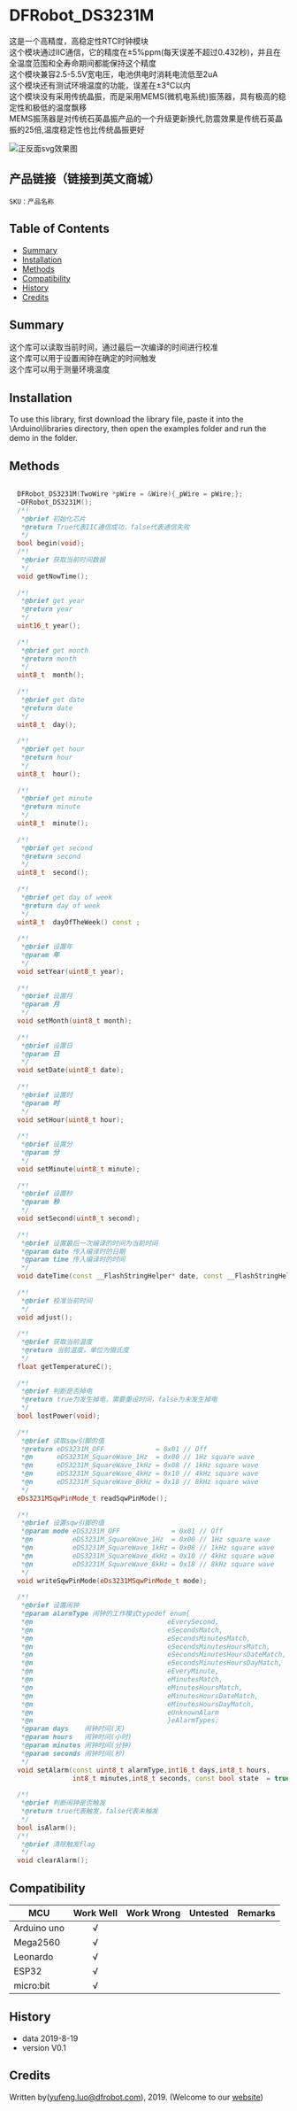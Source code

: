 # DFRobot_DS3231M
这是一个高精度，高稳定性RTC时钟模块<br>
这个模块通过IIC通信，它的精度在±5%ppm(每天误差不超过0.432秒)，并且在全温度范围和全寿命期间都能保持这个精度<br>
这个模块兼容2.5-5.5V宽电压，电池供电时消耗电流低至2uA<br>
这个模块还有测试环境温度的功能，误差在±3℃以内<br>
这个模块没有采用传统晶振，而是采用MEMS(微机电系统)振荡器，具有极高的稳定性和极低的温度飘移<br>
MEMS振荡器是对传统石英晶振产品的一个升级更新换代,防震效果是传统石英晶振的25倍,温度稳定性也比传统晶振更好<br>


![正反面svg效果图](https://github.com/ouki-wang/DFRobot_Sensor/raw/master/resources/images/SEN0245svg1.png)


## 产品链接（链接到英文商城）
    SKU：产品名称
   
## Table of Contents

* [Summary](#summary)
* [Installation](#installation)
* [Methods](#methods)
* [Compatibility](#compatibility)
* [History](#history)
* [Credits](#credits)

## Summary

这个库可以读取当前时间，通过最后一次编译的时间进行校准<br>
这个库可以用于设置闹钟在确定的时间触发<br>
这个库可以用于测量环境温度<br>

## Installation

To use this library, first download the library file, paste it into the \Arduino\libraries directory, then open the examples folder and run the demo in the folder.

## Methods

```C++

  DFRobot_DS3231M(TwoWire *pWire = &Wire){_pWire = pWire;};
  ~DFRobot_DS3231M();
  /*!
   *@brief 初始化芯片
   *@return True代表IIC通信成功，false代表通信失败
   */
  bool begin(void);
  /*!
   *@brief 获取当前时间数据
   */
  void getNowTime();
  
  /*!
   *@brief get year
   *@return year
   */
  uint16_t year();
  
  /*!
   *@brief get month
   *@return month
   */
  uint8_t  month();
  
  /*!
   *@brief get date
   *@return date
   */
  uint8_t  day();
  
  /*!
   *@brief get hour
   *@return hour
   */
  uint8_t  hour();
  
  /*!
   *@brief get minute
   *@return minute
   */
  uint8_t  minute();
  
  /*!
   *@brief get second
   *@return second
   */
  uint8_t  second();
  
  /*!
   *@brief get day of week
   *@return day of week
   */
  uint8_t  dayOfTheWeek() const ;
  
  /*!
   *@brief 设置年
   *@param 年
   */
  void setYear(uint8_t year);
  
  /*!
   *@brief 设置月
   *@param 月
   */
  void setMonth(uint8_t month);
  
  /*!
   *@brief 设置日
   *@param 日
   */
  void setDate(uint8_t date);
  
  /*!
   *@brief 设置时
   *@param 时
   */
  void setHour(uint8_t hour);
  
  /*!
   *@brief 设置分
   *@param 分
   */
  void setMinute(uint8_t minute);
  
  /*!
   *@brief 设置秒
   *@param 秒
   */
  void setSecond(uint8_t second);
  
  /*!
   *@brief 设置最后一次编译的时间为当前时间
   *@param date 传入编译时的日期
   *@param time 传入编译时的时间
   */
  void dateTime(const __FlashStringHelper* date, const __FlashStringHelper* time);
  
  /*!
   *@brief 校准当前时间
   */
  void adjust();
  
  /*!
   *@brief 获取当前温度
   *@return 当前温度，单位为摄氏度
   */
  float getTemperatureC();
  
  /*!
   *@brief 判断是否掉电
   *@return true为发生掉电，需要重设时间，false为未发生掉电
   */
  bool lostPower(void);
  
  /*!
   *@brief 读取sqw引脚的值
   *@return eDS3231M_OFF             = 0x01 // Off
   *@n      eDS3231M_SquareWave_1Hz  = 0x00 // 1Hz square wave
   *@n      eDS3231M_SquareWave_1kHz = 0x08 // 1kHz square wave
   *@n      eDS3231M_SquareWave_4kHz = 0x10 // 4kHz square wave
   *@n      eDS3231M_SquareWave_8kHz = 0x18 // 8kHz square wave
   */
  eDs3231MSqwPinMode_t readSqwPinMode();
  
  /*!
   *@brief 设置sqw引脚的值
   *@param mode eDS3231M_OFF             = 0x01 // Off
   *@n          eDS3231M_SquareWave_1Hz  = 0x00 // 1Hz square wave
   *@n          eDS3231M_SquareWave_1kHz = 0x08 // 1kHz square wave
   *@n          eDS3231M_SquareWave_4kHz = 0x10 // 4kHz square wave
   *@n          eDS3231M_SquareWave_8kHz = 0x18 // 8kHz square wave
   */
  void writeSqwPinMode(eDs3231MSqwPinMode_t mode);
  
  /*!
   *@brief 设置闹钟
   *@param alarmType 闹钟的工作模式typedef enum{
   *@n                                  eEverySecond,                         //每秒触发一次
   *@n                                  eSecondsMatch,                        //每分钟触发一次
   *@n                                  eSecondsMinutesMatch,                 //每小时触发一次
   *@n                                  eSecondsMinutesHoursMatch,            //每天触发一次
   *@n                                  eSecondsMinutesHoursDateMatch,        //每月触发一次
   *@n                                  eSecondsMinutesHoursDayMatch,         //每周触发一次//Alarm1
   *@n                                  eEveryMinute,                         //每分钟触发一次
   *@n                                  eMinutesMatch,                        //每小时触发一次
   *@n                                  eMinutesHoursMatch,                   //每天触发一次
   *@n                                  eMinutesHoursDateMatch,               //每月触发一次
   *@n                                  eMinutesHoursDayMatch,                //每周触发一次//Alarm2
   *@n                                  eUnknownAlarm
   *@n                                  }eAlarmTypes;
   *@param days    闹钟时间(天)
   *@param hours   闹钟时间(小时)
   *@param minutes 闹钟时间(分钟)
   *@param seconds 闹钟时间(秒)
   */
  void setAlarm(const uint8_t alarmType,int16_t days,int8_t hours,
                int8_t minutes,int8_t seconds, const bool state  = true);
  
  /*!
   *@brief 判断闹钟是否触发
   *@return true代表触发，false代表未触发
   */
  bool isAlarm();
  /*!
   *@brief 清除触发flag
   */
  void clearAlarm();
```

## Compatibility

MCU                | Work Well    | Work Wrong   | Untested    | Remarks
------------------ | :----------: | :----------: | :---------: | -----
Arduino uno        |      √       |              |             | 
Mega2560        |      √       |              |             | 
Leonardo        |      √       |              |             | 
ESP32        |      √       |              |             | 
micro:bit        |      √       |              |             | 


## History

- data 2019-8-19
- version V0.1


## Credits

Written by(yufeng.luo@dfrobot.com), 2019. (Welcome to our [website](https://www.dfrobot.com/))





